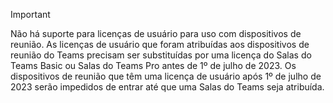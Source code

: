 > [!IMPORTANT]
> Não há suporte para licenças de usuário para uso com dispositivos de reunião. As licenças de usuário que foram atribuídas aos dispositivos de reunião do Teams precisam ser substituídas por uma licença do Salas do Teams Basic ou Salas do Teams Pro antes de 1º de julho de 2023. Os dispositivos de reunião que têm uma licença de usuário após 1º de julho de 2023 serão impedidos de entrar até que uma Salas do Teams seja atribuída.